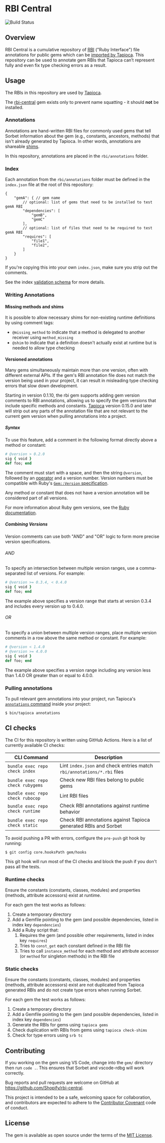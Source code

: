 # RBI Central

![Build Status](https://github.com/Shopify/rbi-central/workflows/CI/badge.svg)

## Overview

RBI Central is a cumulative repository of [RBI](https://sorbet.org/docs/rbi) ("Ruby Interface") file annotations for public gems which can be [imported by Tapioca](https://github.com/Shopify/tapioca#pulling-rbi-annotations-from-remote-sources). This repository can be used to annotate gem RBIs that Tapioca can’t represent fully and even fix type checking errors as a result.

## Usage

The RBIs in this repository are used by [Tapioca](https://github.com/Shopify/tapioca).

The [rbi-central](https://rubygems.org/gems/rbi-central) gem exists only to prevent name squatting - it should **not** be installed.

### Annotations

Annotations are hand-written RBI files for commonly used gems that tell Sorbet information about the gem (e.g., constants, ancestors, methods) that isn't already generated by Tapioca. In other words, annotations are shareable [shims](https://github.com/Shopify/tapioca#manually-writing-rbi-definitions-shims).

In this repository, annotations are placed in the `rbi/annotations` folder.

### Index

Each annotation from the `rbi/annotations` folder must be defined in the `index.json` file at the root of this repository:

```jsonc
{
    "gemA": { // gem name
        // optional: list of gems that need to be installed to test gemA RBI
        "dependencies": [
            "gemB",
            "gemC"
        ],
        // optional: list of files that need to be required to test gemA RBI
        "requires": [
            "file1",
            "file2",
        ]
    }
}
```

If you're copying this into your own `index.json`, make sure you strip out the comments.

See the index [validation schema](schema.json) for more details.

### Writing Annotations

#### Missing methods and shims

It is possible to allow necessary shims for non-existing runtime definitions by using comment tags:

* `@missing_method` to indicate that a method is delegated to another receiver using `method_missing`
* `@shim` to indicate that a definition doesn't actually exist at runtime but is needed to allow type checking

#### Versioned annotations

Many gems simultaneously maintain more than one version, often with different external APIs. If the gem's RBI
annotation file does not match the version being used in your project, it can result in misleading type checking
errors that slow down development.

Starting in version 0.1.10, the rbi gem supports adding gem version comments to RBI annotations, allowing us to
specify the gem versions that include specific methods and constants. [Tapioca](https://github.com/Shopify/tapioca)
version 0.15.0 and later will strip out any parts of the annotation file that are not relevant to the current gem
version when pulling annotations into a project.

##### Syntax

To use this feature, add a comment in the following format directly above a method or constant:

```ruby
# @version > 0.2.0
sig { void }
def foo; end
```

The comment must start with a space, and then the string `@version`, followed by an [operator](#operators) and
a version number. Version numbers must be compatible with Ruby's
[`Gem::Version` specification](https://ruby-doc.org/current/stdlibs/rubygems/Gem/Version.html).

Any method or constant that does not have a version annotation will be considered part of all versions.

For more information about Ruby gem versions, see the [Ruby documentation](https://ruby-doc.org/3.3.4/stdlibs/rubygems/Gem/Version.html).

##### Combining Versions

Version comments can use both "AND" and "OR" logic to form more precise version specifications.

###### AND

To specify an intersection between multiple version ranges, use a comma-separated list of versions. For example:

```ruby
# @version >= 0.3.4, < 0.4.0
sig { void }
def foo; end
```

The example above specifies a version range that starts at version 0.3.4 and includes every version up to 0.4.0.

###### OR

To specify a union between multiple version ranges, place multiple version comments in a row above the same method or
constant. For example:

```ruby
# @version < 1.4.0
# @version >= 4.0.0
sig { void }
def foo; end
```

The example above specifies a version range including any version less than 1.4.0 OR greater than or equal to 4.0.0.

### Pulling annotations

To pull relevant gem annotations into your project, run Tapioca's [`annotations` command](https://github.com/Shopify/tapioca#pulling-rbi-annotations-from-remote-sources) inside your project:

```shell
$ bin/tapioca annotations
```

## CI checks

The CI for this repository is written using GitHub Actions. Here is a list of currently available CI checks:

| CLI Command                       | Description                                                             |
| ----------------------------------| ----------------------------------------------------------------------- |
| `bundle exec repo check index`    | Lint `index.json` and check entries match `rbi/annotations/*.rbi` files |
| `bundle exec repo check rubygems` | Check new RBI files belong to public gems                               |
| `bundle exec repo check rubocop`  | Lint RBI files                                                          |
| `bundle exec repo check runtime`  | Check RBI annotations against runtime behavior                          |
| `bundle exec repo check static`   | Check RBI annotations against Tapioca generated RBIs and Sorbet         |

To avoid pushing a PR with errors, configure the `pre-push` git hook by running:

```shell
$ git config core.hooksPath gem/hooks
```

This git hook will run most of the CI checks and block the push if you don't pass all the tests.

### Runtime checks

Ensure the constants (constants, classes, modules) and properties (methods, attribute accessors) exist at runtime.

For each gem the test works as follows:

1. Create a temporary directory
2. Add a Gemfile pointing to the gem (and possible dependencies, listed in index key `dependencies`)
3. Add a Ruby script that:
   1. Requires the gem (and possible other requirements, listed in index key `requires`)
   2. Tries to `const_get` each constant defined in the RBI file
   3. Tries to call `instance_method` for each method and attribute accessor (or `method` for singleton methods) in the RBI file

### Static checks

Ensure the constants (constants, classes, modules) and properties (methods, attribute accessors) exist are not duplicated from Tapioca generated RBIs and do not create type errors when running Sorbet.

For each gem the test works as follows:

1. Create a temporary directory
2. Add a Gemfile pointing to the gem (and possible dependencies, listed in index key `dependencies`)
3. Generate the RBIs for gems using `tapioca gems`
4. Check duplication with RBIs from gems using `tapioca check-shims`
5. Check for type errors using `srb tc`

## Contributing

If you working on the gem using VS Code, change into the `gem/` directory then run `code .`.
This ensures that Sorbet and vscode-rdbg will work correctly.

Bug reports and pull requests are welcome on GitHub at https://github.com/Shopify/rbi-central.

This project is intended to be a safe, welcoming space for collaboration, and contributors are expected to adhere to the [Contributor Covenant](https://github.com/Shopify/rbi-central/blob/main/CODE_OF_CONDUCT.md) code of conduct.

## License

The gem is available as open source under the terms of the
[MIT License](https://github.com/Shopify/rbi-central/blob/main/LICENSE.txt).
